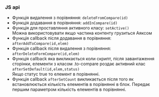 ### JS api

*	Функція видалення з порівняння:  ```deleteFromCompare(id)```
*	Функція додавання в порівняння:  ```addInCompare(id)```
* Функція для проставляння активного класу: ```setActive()```   
  Можна використовувати якщо частина контенту грузиться Аяксом
*	Функція callback після додавання в порівняння:  ```afterAddToCompare(id,elem)```
* Функція callback після видалення з порівняння: ```afterDeleteFormCompare(id,elem)```
* Функція callback яка викликається коли скрипт, після завантаження сторінки, елементи з класом .to-compare роздає активний клас  ```afterSetDefault(id,elem,status)```    
 Якщо статус true то елемент в порівнянні.
*	Функція callback ```afterSetCount``` викликається після того як встановлюється кількість елементів в порівнянні в блок.
  Передає першим параметром кількість елементів в порівнянні.
